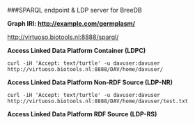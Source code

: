 ###SPARQL endpoint & LDP server for BreeDB

**Graph IRI: http://example.com/germplasm/**

http://virtuoso.biotools.nl:8888/sparql/

**Access Linked Data Platform Container (LDPC)**
```
curl -iH 'Accept: text/turtle' -u davuser:davuser http://virtuoso.biotools.nl:8888/DAV/home/davuser/
```
**Access Linked Data Platform Non-RDF Source (LDP-NR)**
```
curl -iH 'Accept: text/turtle' -u davuser:davuser http://virtuoso.biotools.nl:8888/DAV/home/davuser/test.txt
```
**Access Linked Data Platform RDF Source (LDP-RS)**
